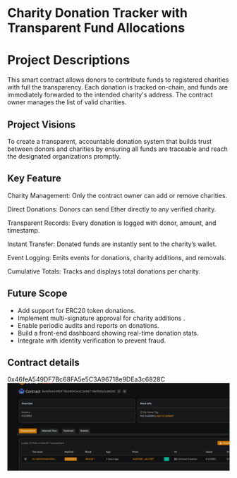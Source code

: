 # Charity Donation Tracker with Transparent Fund Allocations

# Project Descriptions

This smart contract allows donors to contribute funds to registered charities with full the transparency. Each donation is tracked on-chain, and funds are immediately forwarded to the intended charity's address. The contract owner manages the list of valid charities.

## Project Visions

To create a transparent, accountable donation system that builds trust between donors and charities by ensuring all funds are traceable and reach the designated organizations promptly.

## Key Feature

Charity Management: Only the contract owner can add or remove charities.

Direct Donations: Donors can send Ether directly to any verified charity.

Transparent Records: Every donation is logged with donor, amount, and timestamp.

Instant Transfer: Donated funds are instantly sent to the charity’s wallet.

Event Logging: Emits events for donations, charity additions, and removals.

Cumulative Totals: Tracks and displays total donations per charity.

## Future Scope

- Add support for ERC20 token donations.
- Implement multi-signature approval for charity additions .
- Enable periodic audits and reports on donations.
- Build a front-end dashboard showing real-time donation stats.
- Integrate with identity verification to prevent fraud.

## Contract details
0x46feA549DF7Bc68FA5e5C3A96718e9DEa3c6828C
![alt text](image.png)
